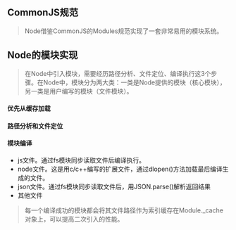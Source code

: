 
## CommonJS规范
>Node借鉴CommonJS的Modules规范实现了一套非常易用的模块系统。

## Node的模块实现
>在Node中引入模块，需要经历路径分析、文件定位、编译执行这3个步骤。在Node中，模块分为两大类：一类是Node提供的模块（核心模块），另一类是用户编写的模块（文件模块）。

#### 优先从缓存加载

#### 路径分析和文件定位

#### 模块编译

* js文件。通过fs模块同步读取文件后编译执行。
* node文件。这是用c/c++编写的扩展文件，通过dlopen()方法加载最后编译生成的文件。
* json文件。通过fs模块同步读取文件后，用JSON.parse()解析返回结果
* 其他文件

>每一个编译成功的模块都会将其文件路径作为索引缓存在Module._cache对象上，可以提高二次引入的性能。
